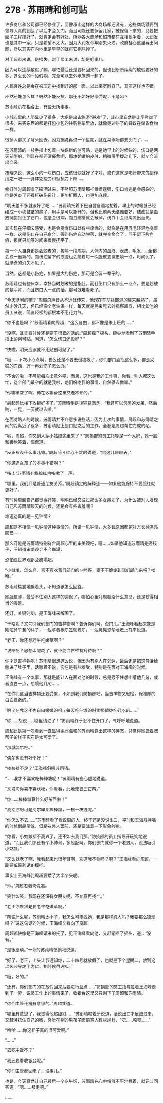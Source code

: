 # 278 · 苏雨晴和创可贴

许多商店和公司都已经停业了，但像超市这样的大商场却还没有，这些商场得要到领导人真的到达了以后才会关门，而且可能还要保留几家，被保留下来的，只要把面子工程撑好了，就肯定会有好处，所以各大商场和超市都在互相竞争着，大润发也是其中一家，只是希望不太大，因为大润发今年刚失火过，政府担心这里再出问题，所以其实在内地里是早早的就将它剔除掉了。

对于超市来说，是损失，对于员工来说，却是好事儿。

因为可以连续放假了嘛，哪怕最后还是要补回来的，但也比断断续续的放假要好的多，这么长的一段假期，完全可以去外地旅游一趟了。

人民百姓总是会在被压迫中找到好的那一面，以此来宽慰自己，其实这样也不错。

不然还能怎么样？既然不能反抗，那还不如好好享受呢，不是吗？

苏雨晴趴在柜台上，有些无所事事。

小城市里的人明显少了很多，大多是出去旅游“避难”了，超市里自然是比平时空了很多，来买东西的都是打包小包的往购物车里放，就像是过冬了的蚂蚁在储备食物一样。

很多人都买了罐头回去，因为据说再过一个星期，就连菜市场都要关门了……

在苏雨晴的一根手指上包着一块崭新的创可贴，这是她早上的时候贴的，伤口是两天前划的，到现在都还没痊愈呢，那块娇嫩的皮肤，稍微用手拨动几下，就又会流出血来。

按理来说，这么小的一块伤口，应该很快就好了才对，或许这就是吃药带来的副作用之一吧——身体免疫力和抵抗力下降……

幸好当时周超拿了碘酒过来，不然照苏雨晴那样继续逞强，伤口肯定是会感染的，倒是发炎了还得打破伤风针，更加折腾人，也更加麻烦。

“明天差不多就该好了吧……”苏雨晴托着下巴自言自语地想着，早上的时候就已经结成一小块皱皱的疤了，用手是可以撕开的，但也比前两天结痂要好，结痂就是血液凝固封住了伤口，但是会很痒，而且蹭蹭就会破掉，伤口中会继续流出血来。

其实现在仔细去感受，也是会觉得伤口处有些痒痒的，就像是在用羽毛轻轻地挠着一样，这是伤口在自己愈合，等到伤疤自动脱落，就完全愈合了，至于留下的疤痕，那就只能等时间来慢慢抚平了。

每一个人自身都是会脱皮的，每隔一段周期，人体内的血液、表皮、毛发……全都会换一遍新的，而伤疤留下的痕迹也会随着每一次脱皮变得更淡一点，时间久了，就渐渐的消失不见了。

当然，这都是小伤疤，如果是大的伤疤，那可是会留一辈子的。

苏雨晴也有些庆幸，幸好当时划破的是指肚，而且伤口只有那么一点点，要是划破的是手背，而且伤口大一点的话，那可就难看死了。

“今天挺闲的嘛？”周超的声音从不远处传来，他现在在防损部混的越来越熟了，虽然才没几天，但已经像个老油条一样，每天就是晃来晃去的视察超市，相比其他的员工来说，简直轻松的都根本不用花力气。

“你不也是吗？”苏雨晴看向周超，“这么自由，都不像是来上班的……”

“没啊，其实有时候还是要干很累的活的。”周超摇了摇头，眼尖地看到了苏雨晴手指上的创可贴，问道，“怎么伤口还没好？”

“快啦，明天应该就不用贴创可贴了。”

“哦……下次小心点啊，要么还是不要去倒垃圾了，你们部门酒瓶这么多，都是尖锐的东西，万一再划伤了怎么办。”

“不会的啦，不可能每次出意外吧，而且，这也是我的工作嘛，你看，别人都这么忙，这个部门最空的就是我啦，她们吩咐我的事情，自然得去做嘛。”

“你哪里空了啊，待在收银台这里又走不开的。”

“最起码比楼下收银好多了。”苏雨晴倒是很容易满足，“我还可以悠闲的发呆，然后呐，一晃，一天就过去啦。”

在面对熟人的时候，苏雨晴并不介意多说些话，因为上次的事情，周超和苏雨晴之间的距离近了很多，苏雨晴贴上创口贴之后的工作，全都是周超帮忙完成的呢。

“哟，周超，你又到人家小姑娘这里来了？”防损部的员工指导是一个大妈，她一脸和善地笑着，调侃道。

“反正都没什么事儿嘛。”周超脸不红心不跳的说道，“来这儿聊聊天。”

“你这追女孩子的本事不错啊？”

“咳！”苏雨晴有些脸红地咳嗽了一声。

“哪里，我们只是普通朋友关系。”周超镇定的解释道——如果他能保持不要脸红就更好了。

有时候周超自己都觉得好笑，明明已经交往过那么多女朋友了，为什么被别人发现自己和苏雨晴聊天的时候，还是会有些害羞呢？

难道这真的是一见钟情？

周超是不相信一见钟情这种事情的，所谓一见钟情，大多数原因都是对方长得漂亮而已……

那么可能是苏雨晴特别符合周超心里的审美观吧，嗯……如果他知道苏雨晴是男孩子，不知道审美观会不会崩塌。

恐怕连世界观都会崩塌吧。

“小姑娘，怎么样，喜不喜欢我们部门的小帅哥，要不干脆嫁到我们部门来吧？哈哈。”

苏雨晴尴尬地低着头，不知道该怎么回答。

她脸皮薄，最受不住别人这样的调侃了，哪怕心里对周超没什么意思，还是觉得相当的害羞。

还好，关键时刻，是王海峰来解围了。

“干啥呢？又勾引我们部门的吉祥物啊？告诉你们啊，没门儿。”王海峰看起来像是刚吃好午餐的样子，一边拿着根牙签剔着牙，一边晃晃悠悠地走上前来说道。

“老王，你还想老牛吃嫩草啊？”

“说啥呢？思想太龌龊了，就不能当吉祥物对待啊？”

你才是吉祥物呢！苏雨晴很想这么说，但因为有别人在旁边，最后还是把这句话给憋进了肚子里，话憋着不说，实在是有些难受，特别是在面对王海峰的时候。

王海峰有一个本事，那就是能让人在面对他的时候，总是忍不住想吐槽他几句，或者直白一点，想喷他几句……

“在你们这当吉祥物还要受累，不如到我们防损部吧，当吉祥物又轻松，保准养的白白嫩嫩的。”

“啊？在我这不也白白嫩嫩的吗？每天吃午饭的时候都请她吃好吃的……”

“你……胡说……哪里请过了！”苏雨晴终于忍不住开口了，气呼呼地说道。

周超还是第一次看到一直显得柔弱温和的苏雨晴露出这样的神态，只觉得她鼓着腮帮子的样子实在是太可爱了。

“那就偶尔吧。”

“偶尔也没有好不好！”

“棒棒糖不是？”王海峰斜睨苏雨晴。

“……我才不喜欢吃棒棒糖呢！”苏雨晴有些心虚地说道。

“又没问你喜不喜欢吃，你看看，此地无银三百两。”

“你……棒棒糖算什么好东西啦！”

“我给你的可是阿尔卑斯棒棒糖，一根一块钱呢。”

“你怎么不去……”苏雨晴看了看四周的人，终于还是没说出口，平时和王海峰拌嘴的时候倒是常说，但是在外人面前，还是要注意一下形象的嘛。

“你看，小姑娘都不高兴了，还不如去我们那。”防损部的员工指导开玩笑地说道，“而且我们那还有个小帅哥，多般配啊，你们部门就你一个老男人，没法吸引小姑娘。”

“这么就老了啊，我看起来也很年轻啊，难道我不帅吗？啊？”王海峰看向周超，一副要威逼利诱的模样。

事实上王海峰比周超要矮了大半个头呢。

“帅。”周超忍着笑说道。

“笑什么笑，我现在还没有女朋友呢，不介意再找个。”

“老王你果然是要老牛吃嫩草啊。”

“瞎说什么呢，苏雨晴太小了，我怎么可能找她，我是那样的人吗？我要那么猥琐吗？”说这句话的时候，王海峰又看向了周超。

周超都快像是王海峰请来的托了，见王海峰看向他，又赶紧摇了摇头，道：“没有。”

“是很猥琐。”一旁的苏雨晴愤愤地说道。

“好了，老王，上头让我通知你，二十四号就放假了，也就是下个星期二，放到这上头领导走了为止，到时候再通知。”

“哦，好的。”

“还有，你们部门的在放假回来后要进行盘点……”防损部的员工指导拉着王海峰走到了一旁，说起工作上的事情来了，收银台这里又只剩下了周超和苏雨晴。

“你们主管还挺有意思的。”周超笑道。

“哪里有意思了，我觉得他超级贱……”苏雨晴咬着牙说道，话说出口才反应过来，又赶紧捂住自己的嘴，感觉在别的男孩子面前骂人有些尴尬，“唔……咳嗯……”

“哈哈……你这样子真的很可爱啊。”

“……”

“去吃中饭不？”

“我还要看收银台呢。”

“你们主管都回来了，没事儿。”

也是，今天竟然让自己最后一个吃午饭，苏雨晴在心中纷纷不平地想着，就开口回答道：“嗯……那走吧。”

……
